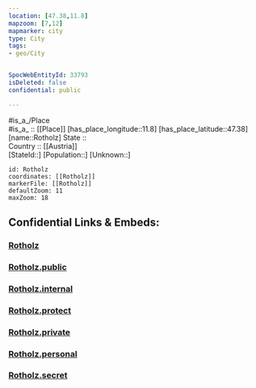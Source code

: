```yaml
---
location: [47.38,11.8] 
mapzoom: [7,12] 
mapmarker: city 
type: City
tags:
- geo/City


SpocWebEntityId: 33793
isDeleted: false
confidential: public

---
```

#is_a_/Place  
#is_a_ :: [[Place]] 
[has_place_longitude::11.8] 
[has_place_latitude::47.38] 
[name::Rotholz] 
State ::  
Country :: [[Austria]]  
[StateId::] 
[Population::] 
[Unknown::] 


```leaflet
id: Rotholz
coordinates: [[Rotholz]] 
markerFile: [[Rotholz]] 
defaultZoom: 11 
maxZoom: 18
```


## Confidential Links & Embeds: 

### [Rotholz](/_Standards/Earth/Continent/Europe/Europe~Central/Austria/Austrias_States/Tirol/City/Rotholz.md) 

### [Rotholz.public](/_public/Earth/Continent/Europe/Europe~Central/Austria/Austrias_States/Tirol/City/Rotholz.public.md) 

### [Rotholz.internal](/_internal/Earth/Continent/Europe/Europe~Central/Austria/Austrias_States/Tirol/City/Rotholz.internal.md) 

### [Rotholz.protect](/_protect/Earth/Continent/Europe/Europe~Central/Austria/Austrias_States/Tirol/City/Rotholz.protect.md) 

### [Rotholz.private](/_private/Earth/Continent/Europe/Europe~Central/Austria/Austrias_States/Tirol/City/Rotholz.private.md) 

### [Rotholz.personal](/_personal/Earth/Continent/Europe/Europe~Central/Austria/Austrias_States/Tirol/City/Rotholz.personal.md) 

### [Rotholz.secret](/_secret/Earth/Continent/Europe/Europe~Central/Austria/Austrias_States/Tirol/City/Rotholz.secret.md)

